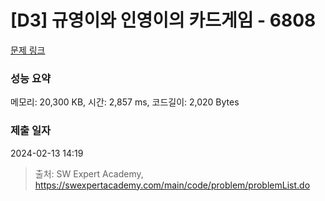 # [D3] 규영이와 인영이의 카드게임 - 6808 

[문제 링크](https://swexpertacademy.com/main/code/problem/problemDetail.do?contestProbId=AWgv9va6HnkDFAW0) 

### 성능 요약

메모리: 20,300 KB, 시간: 2,857 ms, 코드길이: 2,020 Bytes

### 제출 일자

2024-02-13 14:19



> 출처: SW Expert Academy, https://swexpertacademy.com/main/code/problem/problemList.do